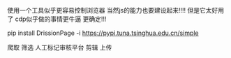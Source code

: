使用一个工具似乎更容易控制浏览器  当然js的能力也要建设起来!!!!
但是它太好用了 cdp似乎做的事情更牛逼 更确定!!!


pip install DrissionPage -i https://pypi.tuna.tsinghua.edu.cn/simple  


爬取
筛选
人工标记审核平台
剪辑
上传


